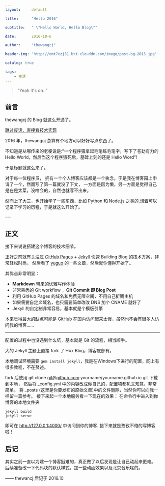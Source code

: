 ```yaml
---
layout:     default

title:      "Hello 2016"

subtitle:   " \"Hello World, Hello Blog\""

date:       2016-10-6

author:     "thewangcj"

header-img: "http://omt7czj31.bkt.clouddn.com/image/post-bg-2015.jpg"

catalog: true

tags:
    - 生活
---
```


> “Yeah It's on. ”


## 前言

thewangcj 的 Blog 就这么开通了。

[跳过废话，直接看技术实现 ](#build) 



2016 年，thewangcj 总算有个地方可以好好写点东西了。


 不知道是从哪传来的老梗说是:“一个程序猿拿起毛笔练毛笔字，写下了苍劲有力的 Hello World，然后当这个程序猿死后，墓碑上刻的还是 Hello Word”!

 于是标题就这么来了。


对于每一位程序员， 拥有一个个人博客应该都是一个执念，于是我在博客园上申请了一个，然而写了第一篇就没了下文，
一方面是因为懒，另一方面是觉得自己是在是太菜，没啥会的，自然也就写不出来。

然而上了大三，也开始学了一些东西，比如 Python 和 Node.js 之类的,想着可以记录下学习的历程，于是就这么开始了。

<p id = "build"></p>
---

## 正文

接下来说说搭建这个博客的技术细节。  

正好之前就有关注过 [GitHub Pages](https://pages.github.com/) + [Jekyll](http://jekyllrb.com/) 快速 Building Blog 的技术方案，非常轻松时尚。
然后看了 <a href="http://yuguo.us/weblog/">yuguo</a> 的一些文章，然后就你懂得开始了。

其优点非常明显：  

* **Markdown** 带来的优雅写作体验
* 非常熟悉的 Git workflow ，**Git Commit 即 Blog Post**
* 利用 GitHub Pages 的域名和免费无限空间，不用自己折腾主机
* 如果需要自定义域名，也只需要简单改改 DNS 加个 CNAME 就好了 
* Jekyll 的自定制非常容易，基本就是个模版引擎


本来觉得最大的缺点可能是 GitHub 在国内访问起来太慢，虽然也不会有很多人访问我的博客……

---

配置的过程中也没遇到什么坑，基本就是 Git 的流程，相当顺手。

大的 Jekyll 主题上直接 fork 了 Hux Blog，博客底部有。

本地调试环境需要 `gem install jekyll`，我是在Windows下进行的配置，网上有很多教程，不在赘述。

fork 后使用 git clone git@github.com:yourname/yourname.github.io.git 下载到本地，
然后将 _config.yml 中的内容改成你自己的，配置项都见文知意，非常简单。
将 _posts (这里是你要发布的原始文章)中的文件删除，当然你可以向我一样留一篇参考。
接下来起一个本地服务看一下现在的效果：
在命令行中进入到你博客的本地文件夹

    jekyll build
    jekyll serve

即可在 http://127.0.0.1:4000/ 中访问到你的博客.
接下来就是孜孜不倦的写博客啦！

## 后记
其实之前一直以为建一个博客挺难的，真正做了以后发现是让自己动起来更难。
后续准备改一下代码块的默认样式，加一些动画效果以及北京音乐啥的。


—— thewancj 后记于 2016.10


